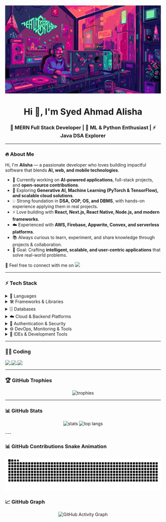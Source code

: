 [![MasterHead](https://raw.githubusercontent.com/Ubaid2116/Ubaid2116/main/github-ppic.gif)](https://www.deviantart.com/pixeljeff/art/Coding-990517671)
<h1 align="center">Hi 👋, I'm Syed Ahmad Alisha</h1>
<h3 align="center">
🚀 MERN Full Stack Developer | 🤖 ML & Python Enthusiast | ⚡ Java DSA Explorer
</h3>

---

### 🔥 About Me
Hi, I'm **Alisha** — a passionate developer who loves building impactful software that blends **AI, web, and mobile technologies**.  

- 🔭 Currently working on **AI-powered applications**, full-stack projects, and **open-source contributions**.  
- 🌱 Exploring **Generative AI, Machine Learning (PyTorch & TensorFlow), and scalable cloud solutions**.  
- 💡 Strong foundation in **DSA, OOP, OS, and DBMS**, with hands-on experience applying them in real projects.  
- ⚡ Love building with **React, Next.js, React Native, Node.js, and modern frameworks**.  
- ☁️ Experienced with **AWS, Firebase, Appwrite, Convex, and serverless platforms**.  
- 📚 Always curious to learn, experiment, and share knowledge through projects & collaboration.  
- 🎯 Goal: Crafting **intelligent, scalable, and user-centric applications** that solve real-world problems.  

💬 Feel free to connect with me on <a href="https://www.linkedin.com/in/syed-ahmad-alisha/" target="blank"><img src="https://img.shields.io/badge/LinkedIn-Connect-blue?style=for-the-badge&logo=linkedin" /></a>

---

### ⚡ Tech Stack

<details>
  <summary>🧠 Languages</summary>
  <p>
    <img src="https://img.shields.io/badge/Java-ED8B00?style=for-the-badge&logo=java&logoColor=white" />
    <img src="https://img.shields.io/badge/Python-3776AB?style=for-the-badge&logo=python&logoColor=white" />
    <img src="https://img.shields.io/badge/JavaScript-F7DF1E?style=for-the-badge&logo=javascript&logoColor=black" />
    <img src="https://img.shields.io/badge/TypeScript-3178C6?style=for-the-badge&logo=typescript&logoColor=white" />
  </p>
</details>

<details>
  <summary>🛠️ Frameworks & Libraries</summary>
  <p>
    <img src="https://img.shields.io/badge/React-61DAFB?style=for-the-badge&logo=react&logoColor=black" />
    <img src="https://img.shields.io/badge/Next.js-000000?style=for-the-badge&logo=next.js&logoColor=white" />
    <img src="https://img.shields.io/badge/React Native-61DAFB?style=for-the-badge&logo=react&logoColor=black" />
    <img src="https://img.shields.io/badge/Tailwind_CSS-06B6D4?style=for-the-badge&logo=tailwindcss&logoColor=white" />
    <img src="https://img.shields.io/badge/Node.js-339933?style=for-the-badge&logo=node.js&logoColor=white" />
    <img src="https://img.shields.io/badge/NumPy-013243?style=for-the-badge&logo=numpy&logoColor=white" />
    <img src="https://img.shields.io/badge/Pandas-150458?style=for-the-badge&logo=pandas&logoColor=white" />
    <img src="https://img.shields.io/badge/LangChain-000000?style=for-the-badge&logo=chainlink&logoColor=white" />
    <img src="https://img.shields.io/badge/TensorFlow-FF6F00?style=for-the-badge&logo=tensorflow&logoColor=white" />
    <img src="https://img.shields.io/badge/PyTorch-EE4C2C?style=for-the-badge&logo=pytorch&logoColor=white" />
  </p>
</details>

<details>
  <summary>🗄️ Databases</summary>
  <p>
    <img src="https://img.shields.io/badge/MySQL-4479A1?style=for-the-badge&logo=mysql&logoColor=white" />
    <img src="https://img.shields.io/badge/MongoDB-47A248?style=for-the-badge&logo=mongodb&logoColor=white" />
    <img src="https://img.shields.io/badge/Neon-00E599?style=for-the-badge&logo=neon&logoColor=white" />
    <img src="https://img.shields.io/badge/PostgreSQL-316192?style=for-the-badge&logo=postgresql&logoColor=white" />
    <img src="https://img.shields.io/badge/Supabase-3ECF8E?style=for-the-badge&logo=supabase&logoColor=white" />
  </p>
</details>

<details>
  <summary>☁️ Cloud & Backend Platforms</summary>
  <p>
    <img src="https://img.shields.io/badge/AWS-FF9900?style=for-the-badge&logo=amazonaws&logoColor=white" />
    <img src="https://img.shields.io/badge/Firebase-FFCA28?style=for-the-badge&logo=firebase&logoColor=black" />
    <img src="https://img.shields.io/badge/Appwrite-F02E65?style=for-the-badge&logo=appwrite&logoColor=white" />
    <img src="https://img.shields.io/badge/Convex-009688?style=for-the-badge&logo=databricks&logoColor=white" />
    <img src="https://img.shields.io/badge/Modal-000000?style=for-the-badge&logo=serverless&logoColor=white" />
  </p>
</details>

<details>
  <summary>🔐 Authentication & Security</summary>
  <p>
    <img src="https://img.shields.io/badge/Clerk-6C47FF?style=for-the-badge&logo=clerk&logoColor=white" />
    <img src="https://img.shields.io/badge/BetterAuth-000000?style=for-the-badge&logo=auth0&logoColor=white" />
    <img src="https://img.shields.io/badge/JWT-black?style=for-the-badge&logo=jsonwebtokens&logoColor=white" />
  </p>
</details>

<details>
  <summary>⚙️ DevOps, Monitoring & Tools</summary>
  <p>
    <img src="https://img.shields.io/badge/Git-F05032?style=for-the-badge&logo=git&logoColor=white" />
    <img src="https://img.shields.io/badge/GitHub-181717?style=for-the-badge&logo=github&logoColor=white" />
    <img src="https://img.shields.io/badge/API%20Integration-blue?style=for-the-badge&logoColor=white" />
    <img src="https://img.shields.io/badge/Docker-2496ED?style=for-the-badge&logo=docker&logoColor=white" />
    <img src="https://img.shields.io/badge/Sentry-362D59?style=for-the-badge&logo=sentry&logoColor=white" />
    <img src="https://img.shields.io/badge/Turborepo-000000?style=for-the-badge&logo=vercel&logoColor=white" />
    <img src="https://img.shields.io/badge/REST_API-02569B?style=for-the-badge&logo=fastapi&logoColor=white" />
  </p>
</details>

<details>
  <summary>🧰 IDEs & Development Tools</summary>
  <p>
    <img src="https://img.shields.io/badge/VS Code-007ACC?style=for-the-badge&logo=visual-studio-code&logoColor=white" />
    <img src="https://img.shields.io/badge/IntelliJ IDEA-000000?style=for-the-badge&logo=intellij-idea&logoColor=white" />
    <img src="https://img.shields.io/badge/WebStorm-000000?style=for-the-badge&logo=webstorm&logoColor=white" />
    <img src="https://img.shields.io/badge/PyCharm-000000?style=for-the-badge&logo=pycharm&logoColor=white" />
    <img src="https://img.shields.io/badge/Jupyter-F37626?style=for-the-badge&logo=jupyter&logoColor=white" />    
  </p>
</details>


---

### 🧑‍💻 Coding 

  <a href="https://leetcode.com/u/22A31A4256/" target="_blank">
    <img align="center" src="https://img.shields.io/badge/LeetCode-FFA116?style=for-the-badge&logo=leetcode&logoColor=black" />
  </a>
  <a href="https://www.hackerrank.com/profile/ahmadalisha1420" target="_blank">
    <img align="center" src="https://img.shields.io/badge/HackerRank-2EC866?style=for-the-badge&logo=HackerRank&logoColor=white" />
  </a>
  <a href="https://www.codechef.com/users/alisha_2105" target="_blank">
    <img align="center" src="https://img.shields.io/badge/CodeChef-5B4638?style=for-the-badge&logo=codechef&logoColor=white" />
  </a>
</p>


---

### 🏆 GitHub Trophies

<p align="center">
  <img src="https://github-profile-trophy.vercel.app/?username=Alisha-21-cloud&theme=radical&row=2&column=4" alt="trophies" />
</p>

---
### 📊 GitHub Stats
<p align="center">
  <img src="https://github-readme-stats.vercel.app/api?username=Alisha-21-cloud&show_icons=true&theme=radical" alt="stats" />
  <img src="https://github-readme-stats.vercel.app/api/top-langs/?username=Alisha-21-cloud&theme=radical" alt="top langs" />
</p>
---

### 📊 GitHub Contributions Snake Animation

<picture>
  <source media="(prefers-color-scheme: dark)" srcset="https://github.com/Alisha-21-cloud/Alisha-21-cloud/blob/output/github-contribution-grid-snake-dark.svg" />
  <source media="(prefers-color-scheme: light)" srcset="https://github.com/Alisha-21-cloud/Alisha-21-cloud/blob/output/github-contribution-grid-snake.svg" />
  <img alt="github contribution grid snake animation" src="https://github.com/Alisha-21-cloud/Alisha-21-cloud/blob/output/github-contribution-grid-snake.svg" />
</picture>

### 📈 GitHub Graph
<p align="center">
  <img src="https://github-readme-activity-graph.vercel.app/graph?username=Alisha-21-cloud&theme=react-dark" alt="GitHub Activity Graph" />
</p>


